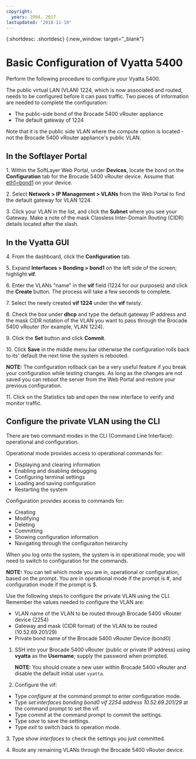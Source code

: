 ```yaml
---
copyright:
  years: 1994, 2017
lastupdated: "2018-11-10"
---
```


{:shortdesc: .shortdesc}
{:new_window: target="_blank"}

# Basic Configuration of Vyatta 5400

Perform the following procedure to configure your Vyatta 5400.

The public virtual LAN (VLAN) 1224, which is now associated and routed, needs to be configured before it can pass traffic. Two pieces of information are needed to complete the configuration:

  * The public-side bond of the Brocade 5400 vRouter appliance
  * The default gateway of 1224

Note that it is the public side VLAN where the compute option is located - not the Brocade 5400 vRouter appliance's public VLAN.

## In the Softlayer Portal

1\. Within the SoftLayer Web Portal, under **Devices**, locate the bond on the **Configuration** tab for the Brocade 5400 vRouter device. Assume that <span style="text-decoration: underline">eth1=bond1</span> on your device.

2\. Select **Network > IP Management > VLANs** from the Web Portal to find the default gateway for VLAN 1224.

3\. Click your VLAN in the list, and click the **Subnet** where you see your Gateway. Make a note of the mask Classless Inter-Domain Routing (CIDR) details located after the slash. 

## In the Vyatta GUI

4\. From the dashboard, click the **Configuration** tab.

5\. Expand **Interfaces > Bonding > bond1** on the left side of the screen; highlight **vif**.

6\. Enter the VLANs "name" in the **vif** field (1224 for our purposes) and click the **Create** button. The process will take a few seconds to complete.

7\. Select the newly created **vif 1224** under the **vif** twisty.

8\. Check the box under **dhcp** and type the default gateway IP address and the mask CIDR notation of the VLAN you want to pass through the Brocade 5400 vRouter (for example, VLAN 1224).

9\. Click the **Set** button and click **Commit**.

10\. Click **Save** in the middle menu bar otherwise the configuration rolls back to its' default the next time the system is rebooted.

**NOTE:** The configuration rollback can be a very useful feature if you break your configuration while testing changes. As long as the changes are not saved you can reboot the server from the Web Portal and restore your previous configuration.

11\. Click on the Statistics tab and open the new interface to verify and monitor traffic.

## Configure the private VLAN using the CLI

There are two command modes in the CLI (Command Line Interface): operational and configuration. 

Operational mode provides access to operational commands for:

  * Displaying and clearing information
  * Enabling and disabling debugging
  * Configuring terminal settings
  * Loading and saving configuration
  * Restarting the system

Configuration provides access to commands for:

  * Creating
  * Modifying
  * Deleting
  * Committing
  * Showing configuration information
  * Navigating through the configuraiton heirarchy

When you log onto the system, the system is in operational mode; you will need to switch to configuration for the commands.

**NOTE:** You can tell which mode you are in, operational or configuration, based on the prompt. You are in operational mode if the prompt is #, and configuration mode if the prompt is $.

Use the following steps to configure the private VLAN using the CLI. Remember the values needed to configure the VLAN are:

  * VLAN name of the VLAN to be routed through Brocade 5400 vRouter device (2254)
  * Gateway and mask (CIDR format) of the VLAN to be routed (10.52.69.201/29)
  * Private bond name of the Brocade 5400 vRouter Device (bond0)

1. SSH into your Brocade 5400 vRouter (public or private IP address) using **vyatta** as the **Username**; supply the password when prompted.

   **NOTE:** You should create a new user within Brocade 5400 vRouter and disable the default initial user `vyatta`.

2. Configure the vif:

  * Type *configure* at the command prompt to enter configuration mode.
  * Type *set interfaces bonding bond0 vif 2254 address 10.52.69.201/29* at the command prompt to set the vif.
  * Type *commit* at the command prompt to commit the settings.
  * Type *save* to save the settings.
  * Type *exit* to switch back to operation mode.

3\. Type *show interfaces* to check the settings you just committed.

4\. Route any remaining VLANs through the Brocade 5400 vRouter device.